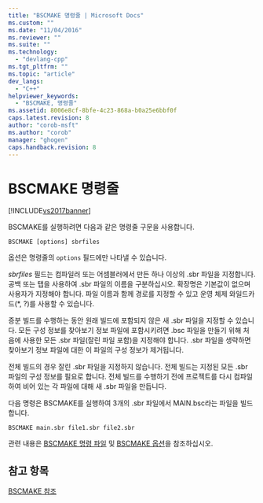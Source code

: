 ```yaml
---
title: "BSCMAKE 명령줄 | Microsoft Docs"
ms.custom: ""
ms.date: "11/04/2016"
ms.reviewer: ""
ms.suite: ""
ms.technology: 
  - "devlang-cpp"
ms.tgt_pltfrm: ""
ms.topic: "article"
dev_langs: 
  - "C++"
helpviewer_keywords: 
  - "BSCMAKE, 명령줄"
ms.assetid: 8006e8cf-8bfe-4c23-868a-b0a25e6bbf0f
caps.latest.revision: 8
author: "corob-msft"
ms.author: "corob"
manager: "ghogen"
caps.handback.revision: 8
---
```

# BSCMAKE 명령줄
[!INCLUDE[vs2017banner](../../assembler/inline/includes/vs2017banner.md)]

BSCMAKE를 실행하려면 다음과 같은 명령줄 구문을 사용합니다.  
  
```  
BSCMAKE [options] sbrfiles  
```  
  
 옵션은 명령줄의 `options` 필드에만 나타낼 수 있습니다.  
  
 *sbrfiles* 필드는 컴파일러 또는 어셈블러에서 만든 하나 이상의 .sbr 파일을 지정합니다.  공백 또는 탭을 사용하여 .sbr 파일의 이름을 구분하십시오.  확장명은 기본값이 없으며 사용자가 지정해야 합니다.  파일 이름과 함께 경로를 지정할 수 있고 운영 체제 와일드카드\(\*, ?\)를 사용할 수 있습니다.  
  
 증분 빌드를 수행하는 동안 원래 빌드에 포함되지 않은 새 .sbr 파일을 지정할 수 있습니다.  모든 구성 정보를 찾아보기 정보 파일에 포함시키려면 .bsc 파일을 만들기 위해 처음에 사용한 모든 .sbr 파일\(잘린 파일 포함\)을 지정해야 합니다.  .sbr 파일을 생략하면 찾아보기 정보 파일에 대한 이 파일의 구성 정보가 제거됩니다.  
  
 전체 빌드의 경우 잘린 .sbr 파일을 지정하지 않습니다.  전체 빌드는 지정된 모든 .sbr 파일의 구성 정보를 필요로 합니다.  전체 빌드를 수행하기 전에 프로젝트를 다시 컴파일하여 비어 있는 각 파일에 대해 새 .sbr 파일을 만듭니다.  
  
 다음 명령은 BSCMAKE를 실행하여 3개의 .sbr 파일에서 MAIN.bsc라는 파일을 빌드합니다.  
  
```  
BSCMAKE main.sbr file1.sbr file2.sbr  
```  
  
 관련 내용은 [BSCMAKE 명령 파일](../../build/reference/bscmake-command-file-response-file.md) 및 [BSCMAKE 옵션](../../build/reference/bscmake-options.md)을 참조하십시오.  
  
## 참고 항목  
 [BSCMAKE 참조](../../build/reference/bscmake-reference.md)